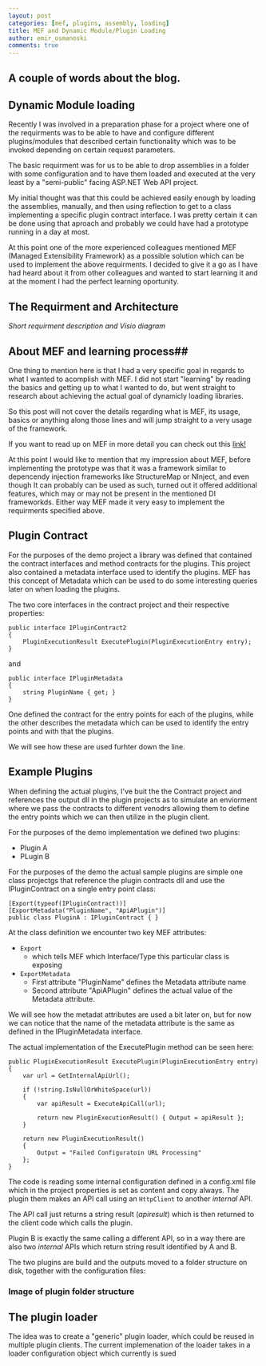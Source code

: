 ```yaml
---
layout: post
categories: [mef, plugins, assembly, loading]
title: MEF and Dynamic Module/Plugin Loading
author: emir_osmanoski
comments: true
---
```


## A couple of words about the blog.

## Dynamic Module loading

Recently I was involved in a preparation phase for a project where one of the
requirments was to be able to have and configure different plugins/modules
that described certain functionality which was to be invoked depending on
certain request parameters.

The basic requirment was for us to be able to drop assemblies in a folder with
some  configuration and to have them loaded and executed at the very least by
a "semi-public" facing ASP.NET Web API project.

My initial thought was that this could be achieved easily enough by loading
the assemblies, manually, and then using reflection to get to a class
implementing a specific plugin contract interface. I was pretty certain it can
be done using that aproach and probably we could have had a prototype running
in a day at most.

At this point one of the more experienced colleagues mentioned MEF (Managed
Extensibility Framework) as a possible solution which can be used to implement
the above requirments. I decided to give it a go as I have had heard about it
from other colleagues and wanted to start learning it and at the moment I had
the perfect learning oportunity.

## The Requirment and Architecture

*Short requirment description and Visio diagram*

## About MEF and learning process## 

One thing to mention here is that I had a very specific goal in regards to
what I wanted to acomplish with MEF. I did not start "learning" by reading the
basics and getting up to what I wanted to do, but went straight to research
about achieving  the actual goal of dynamicly loading libraries.

So this post will not cover the details regarding what is MEF, its usage,
basics or anything along those lines and will jump straight to a very usage of
the framework.

If you want to read up on MEF in more detail you can check out this
[link!](https://msdn.microsoft.com/en-us/library/dd460648(v=vs.110).aspx)

At this point I would like to mention that my impression about MEF, before
implementing the prototype was that it was a framework similar to depencendy
injection frameworks like StructureMap or NInject, and even though It can
probably can be used as such, turned out it offered additional features, which
may or may not be present in the mentioned DI frameworkds. Either way MEF made
it very easy to implement the requirments specified above.

## Plugin Contract

For the purposes of the demo project a library was defined that contained the
contract interfaces and method contracts for the plugins. This project also
contained a metadata interface used to identify the plugins. MEF has this
concept of Metadata which can be used to do some interesting queries later on
when loading the plugins.

The two core interfaces in the contract project and their respective
properties:

	public interface IPluginContract2
	{
	    PluginExecutionResult ExecutePlugin(PluginExecutionEntry entry);
	}

and 

	public interface IPluginMetadata
	{
    	string PluginName { get; }
	}

One defined the contract for the entry points for each of the plugins, while
the other describes the metadata which can be used to identify the entry
points and with that the plugins.

We will see how these are used furhter down the line.

## Example Plugins

When defining the actual plugins, I've buit the the Contract project and
references the output dll in the plugin projects as to simulate an enviorment
where we pass the contracts to different venodrs allowing them to define the
entry points which we can then utilize in the plugin client.

For the purposes of the demo implementation we defined two plugins:

- Plugin A
- PLugin B

For the purposes of the demo the actual sample plugins are simple one class
projectgs that reference the plugin contracts dll and use the IPluginContract
on a single entry point class:

	[Export(typeof(IPluginContract))]
	[ExportMetadata("PluginName", "ApiAPlugin")]
	public class PluginA : IPluginContract { }

At the class definition we encounter two key MEF attributes:

- `Export`
	- which tells MEF which Interface/Type this particular class is exposing
- `ExportMetadata`
	- First attribute "PluginName" defines the Metadata attribute name
	- Second attribute "ApiAPlugin" defines the actual value of the Metadata attribute.

We will see how the metadat attributes are used a bit later on, but for now we
can notice that the name of the metadata attribute is the same as defined in
the IPluginMetadata interface.

The actual implementation of the ExecutePlugin method can be seen here:

	public PluginExecutionResult ExecutePlugin(PluginExecutionEntry entry)
    {
        var url = GetInternalApiUrl();

        if (!string.IsNullOrWhiteSpace(url))
        {
            var apiResult = ExecuteApiCall(url);

            return new PluginExecutionResult() { Output = apiResult };
        }

        return new PluginExecutionResult()
        {
            Output = "Failed Configuratoin URL Processing"
        };
    }

The code is reading some internal configuration defined in a config.xml file
which in the project properties is set as content and copy always. The  plugin
them makes an API call  using an `HttpClient` to another *internal* API. 

The API call just returns a string result (*apiresult*) which is then returned to
the client code which calls the plugin. 

Plugin B is exactly the same calling a different API, so in a way there are
also two *internal* APIs  which return string result identified by A and B.

The two plugins are build and the outputs moved to a folder structure on disk,
together with the configuration files:

### Image of plugin folder structure

## The plugin loader

The idea was to create a "generic" plugin loader, which  could be reused in
multiple plugin clients. The current implemenation of the loader takes in a 
loader configuration object which currently is sued 

